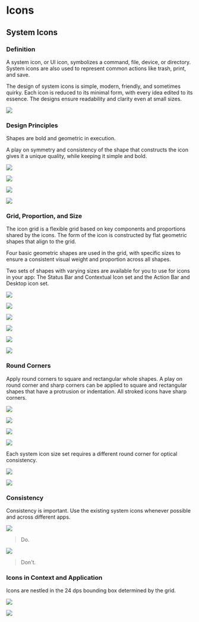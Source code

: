 
# Icons


## System Icons

### Definition

A system icon, or UI icon, symbolizes a command, file, device, or directory. System icons are also used to represent common actions like trash, print, and save.

The design of system icons is simple, modern, friendly, and sometimes quirky. Each icon is reduced to its minimal form, with every idea edited to its essence. The designs ensure readability and clarity even at small sizes.

![](http://material-design.storage.googleapis.com/images/Style-SystemIcon-icon_set_large_xhdpi.png)


 
### Design Principles

Shapes are bold and geometric in execution.

A play on symmetry and consistency of the shape that constructs the icon gives it a unique quality, while keeping it simple and bold.
 
![](http://material-design.storage.googleapis.com/images/Style-SystemIcons-design_principlesa_large_xhdpi.png)

![](http://material-design.storage.googleapis.com/images/Style-SystemIcons-design_principlesb_large_xhdpi.png)

![](http://material-design.storage.googleapis.com/images/Style-SystemIcons-design_principlesc_large_xhdpi.png)

![](http://material-design.storage.googleapis.com/images/Style-SystemIcons-design_principlesd_large_xhdpi.png)
 
 
### Grid, Proportion, and Size

The icon grid is a flexible grid based on key components and proportions shared by the icons. The form of the icon is constructed by flat geometric shapes that align to the grid.

Four basic geometric shapes are used in the grid, with specific sizes to ensure a consistent visual weight and proportion across all shapes.

Two sets of shapes with varying sizes are available for you to use for icons in your app: The Status Bar and Contextual Icon set and the Action Bar and Desktop icon set.
 
![](http://material-design.storage.googleapis.com/images/Style-SystemIcons-grid_proportion_sizesa_large_xhdpi.png)

![](http://material-design.storage.googleapis.com/images/Style-SystemIcons-grid_proportion_sizesb_large_xhdpi.png)
 
![](http://material-design.storage.googleapis.com/images/Style-SystemIcons-grid_proportion_sizesc_large_xhdpi.png)


![](http://material-design.storage.googleapis.com/images/Style-SystemIcons-grid_proportion_sizesd_large_xhdpi.png)

![](http://material-design.storage.googleapis.com/images/Style-SystemIcons-grid_proportion_sizese_large_xhdpi.png)

![](http://material-design.storage.googleapis.com/images/Style-SystemIcons-grid_proportion_sizesf_large_xhdpi.png)
 
 
### Round Corners

Apply round corners to square and rectangular whole shapes. A play on round corner and sharp corners can be applied to square and rectangular shapes that have a protrusion or indentation. All stroked icons have sharp corners.
 
![](http://material-design.storage.googleapis.com/images/Style-SystemIcons-round_cornersa_large_xhdpi.png)

![](http://material-design.storage.googleapis.com/images/Style-SystemIcons-round_cornersb_large_xhdpi.png)

![](http://material-design.storage.googleapis.com/images/style-systemicons-stroke-terminala_large_xhdpi.png)

![](http://material-design.storage.googleapis.com/images/style-systemicons-stroke-terminalb_large_xhdpi.png)
 
 
Each system icon size set requires a different round corner for optical consistency.

![](http://material-design.storage.googleapis.com/images/style-systemicons-stroke-weighta_large_xhdpi.png)

![](http://material-design.storage.googleapis.com/images/style-systemicons-stroke-weightb_large_xhdpi.png)
 
### Consistency

Consistency is important. Use the existing system icons whenever possible and across different apps.
 
![](http://material-design.storage.googleapis.com/images/style-systemicons-do_large_xhdpi.png)

> Do.
 
![](http://material-design.storage.googleapis.com/images/style-systemicons-dont_large_xhdpi.png)

> Don't.


### Icons in Context and Application

Icons are nestled in the 24 dps bounding box determined by the grid.

![](http://material-design.storage.googleapis.com/images/Style-SystemIcons-icons_incontexta_large_xhdpi.png)

![](http://material-design.storage.googleapis.com/images/Style-SystemIcons-icons_incontextb_large_xhdpi.png)